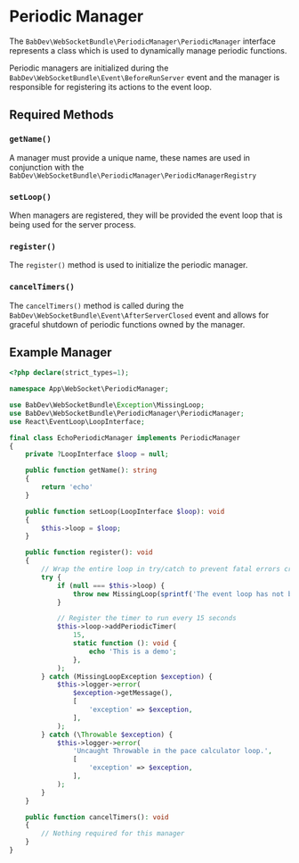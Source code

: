 # Periodic Manager

The `BabDev\WebSocketBundle\PeriodicManager\PeriodicManager` interface represents a class which is used to dynamically manage periodic functions.

Periodic managers are initialized during the `BabDev\WebSocketBundle\Event\BeforeRunServer` event and the manager is responsible for registering its actions to the event loop.

## Required Methods

### `getName()`

A manager must provide a unique name, these names are used in conjunction with the `BabDev\WebSocketBundle\PeriodicManager\PeriodicManagerRegistry`

### `setLoop()`

When managers are registered, they will be provided the event loop that is being used for the server process.

### `register()`

The `register()` method is used to initialize the periodic manager.

### `cancelTimers()`

The `cancelTimers()` method is called during the `BabDev\WebSocketBundle\Event\AfterServerClosed` event and allows for graceful shutdown of periodic functions owned by the manager.

## Example Manager

```php
<?php declare(strict_types=1);

namespace App\WebSocket\PeriodicManager;

use BabDev\WebSocketBundle\Exception\MissingLoop;
use BabDev\WebSocketBundle\PeriodicManager\PeriodicManager;
use React\EventLoop\LoopInterface;

final class EchoPeriodicManager implements PeriodicManager
{
    private ?LoopInterface $loop = null;

    public function getName(): string
    {
        return 'echo'
    }

    public function setLoop(LoopInterface $loop): void
    {
        $this->loop = $loop;
    }

    public function register(): void
    {
        // Wrap the entire loop in try/catch to prevent fatal errors crashing the websocket server
        try {
            if (null === $this->loop) {
                throw new MissingLoop(sprintf('The event loop has not been registered in %s', self::class));
            }

            // Register the timer to run every 15 seconds
            $this->loop->addPeriodicTimer(
                15,
                static function (): void {
                    echo 'This is a demo';
                },
            );
        } catch (MissingLoopException $exception) {
            $this->logger->error(
                $exception->getMessage(),
                [
                    'exception' => $exception,
                ],
            );
        } catch (\Throwable $exception) {
            $this->logger->error(
                'Uncaught Throwable in the pace calculator loop.',
                [
                    'exception' => $exception,
                ],
            );
        }
    }

    public function cancelTimers(): void
    {
        // Nothing required for this manager
    }
}
```
